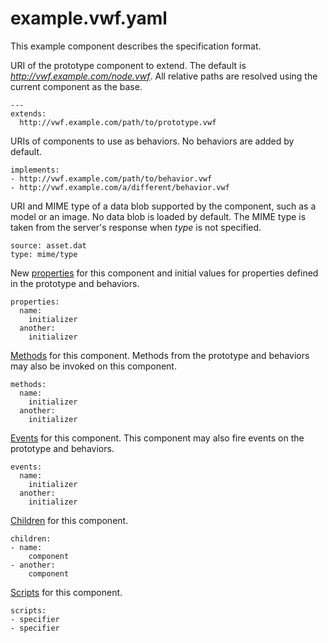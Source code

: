 example.vwf.yaml
================

This example component describes the specification format.

URI of the prototype component to extend. The default is *http://vwf.example.com/node.vwf*. All relative paths are resolved using the current component as the base.

	---
	extends:
	  http://vwf.example.com/path/to/prototype.vwf
  
URIs of components to use as behaviors. No behaviors are added by default.

	implements:
	- http://vwf.example.com/path/to/behavior.vwf
	- http://vwf.example.com/a/different/behavior.vwf

URI and MIME type of a data blob supported by the component, such as a model or an image. No data blob is loaded by default. The MIME type is taken from the server's response when *type* is not specified.

	source: asset.dat
	type: mime/type

New [properties](properties.vwf.html) for this component and initial values for properties defined in the prototype and behaviors.

	properties:
	  name:
		initializer
	  another:
		initializer
    
[Methods](methods.vwf.html) for this component. Methods from the prototype and behaviors may also be invoked on this component.

	methods:
	  name:
		initializer
	  another:
		initializer
    
[Events](events.vwf.html) for this component. This component may also fire events on the prototype and behaviors.

	events:
	  name:
		initializer
	  another:
		initializer
    
[Children](children.vwf.html) for this component.

	children:
	- name:
		component
	- another:
		component
    
[Scripts](scripts.vwf.html) for this component.

	scripts:
	- specifier
	- specifier


